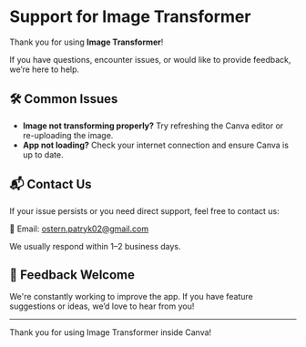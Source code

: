 # Support for Image Transformer

Thank you for using **Image Transformer**!

If you have questions, encounter issues, or would like to provide feedback, we’re here to help.

## 🛠️ Common Issues

- **Image not transforming properly?** Try refreshing the Canva editor or re-uploading the image.
- **App not loading?** Check your internet connection and ensure Canva is up to date.

## 📬 Contact Us

If your issue persists or you need direct support, feel free to contact us:

📧 Email: [ostern.patryk02@gmail.com](mailto:ostern.patryk02@gmail.com)

We usually respond within 1–2 business days.

## 🙏 Feedback Welcome

We're constantly working to improve the app. If you have feature suggestions or ideas, we’d love to hear from you!

---

Thank you for using Image Transformer inside Canva!

